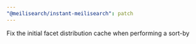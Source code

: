 ```yaml
---
"@meilisearch/instant-meilisearch": patch
---
```


Fix the initial facet distribution cache when performing a sort-by
